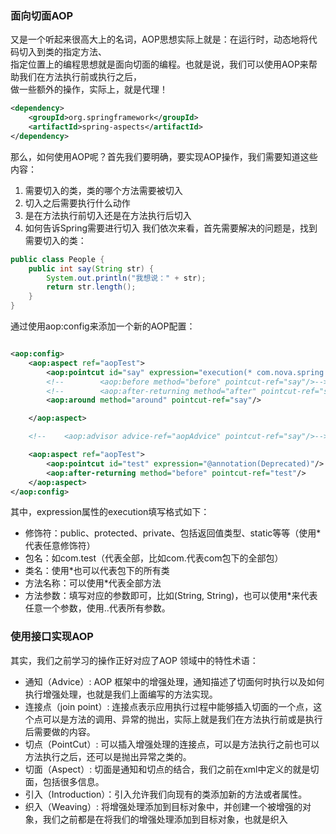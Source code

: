 ### 面向切面AOP
又是一个听起来很高大上的名词，AOP思想实际上就是：在运行时，动态地将代码切入到类的指定方法、  
指定位置上的编程思想就是面向切面的编程。也就是说，我们可以使用AOP来帮助我们在方法执行前或执行之后，  
做一些额外的操作，实际上，就是代理！
~~~xml
<dependency>
    <groupId>org.springframework</groupId>
    <artifactId>spring-aspects</artifactId>
</dependency>
~~~
那么，如何使用AOP呢？首先我们要明确，要实现AOP操作，我们需要知道这些内容：
1. 需要切入的类，类的哪个方法需要被切入
2. 切入之后需要执行什么动作
3. 是在方法执行前切入还是在方法执行后切入
4. 如何告诉Spring需要进行切入
我们依次来看，首先需要解决的问题是，找到需要切入的类：
~~~java
public class People {
    public int say(String str) {
        System.out.println("我想说：" + str);
        return str.length();
    }
}
~~~

通过使用aop:config来添加一个新的AOP配置：

~~~xml

<aop:config>
    <aop:aspect ref="aopTest">
        <aop:pointcut id="say" expression="execution(* com.nova.spring.entity.People.say(String))"/>
        <!--        <aop:before method="before" pointcut-ref="say"/>-->
        <!--        <aop:after-returning method="after" pointcut-ref="say"/>-->
        <aop:around method="around" pointcut-ref="say"/>

    </aop:aspect>

    <!--    <aop:advisor advice-ref="aopAdvice" pointcut-ref="say"/>-->

    <aop:aspect ref="aopTest">
        <aop:pointcut id="test" expression="@annotation(Deprecated)"/>
        <aop:after-returning method="before" pointcut-ref="test"/>
    </aop:aspect>
</aop:config>
~~~

其中，expression属性的execution填写格式如下：
* 修饰符：public、protected、private、包括返回值类型、static等等（使用*代表任意修饰符）
* 包名：如com.test（代表全部，比如com.代表com包下的全部包）
* 类名：使用*也可以代表包下的所有类
* 方法名称：可以使用*代表全部方法
* 方法参数：填写对应的参数即可，比如(String, String)，也可以使用*来代表任意一个参数，使用..代表所有参数。

### 使用接口实现AOP
其实，我们之前学习的操作正好对应了AOP 领域中的特性术语：
* 通知（Advice）: AOP 框架中的增强处理，通知描述了切面何时执行以及如何执行增强处理，也就是我们上面编写的方法实现。
* 连接点（join point）: 连接点表示应用执行过程中能够插入切面的一个点，这个点可以是方法的调用、异常的抛出，实际上就是我们在方法执行前或是执行后需要做的内容。
* 切点（PointCut）: 可以插入增强处理的连接点，可以是方法执行之前也可以方法执行之后，还可以是抛出异常之类的。
* 切面（Aspect）: 切面是通知和切点的结合，我们之前在xml中定义的就是切面，包括很多信息。
* 引入（Introduction）：引入允许我们向现有的类添加新的方法或者属性。
* 织入（Weaving）: 将增强处理添加到目标对象中，并创建一个被增强的对象，我们之前都是在将我们的增强处理添加到目标对象，也就是织入